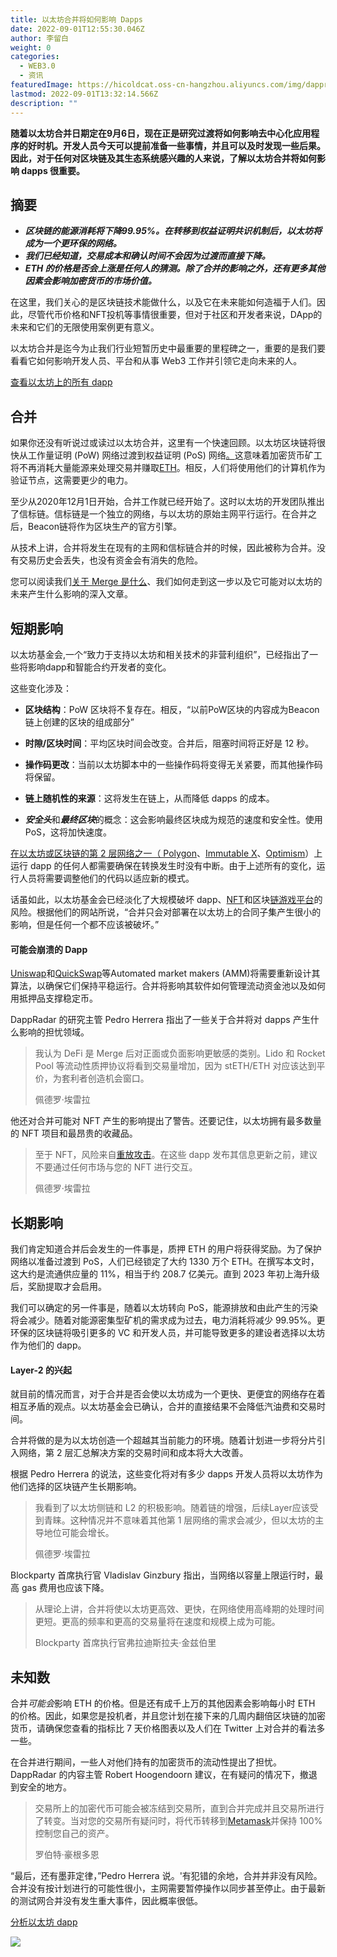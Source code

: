 ```yaml
---
title: 以太坊合并将如何影响 Dapps
date: 2022-09-01T12:55:30.046Z
author: 李留白
weight: 0
categories:
  - WEB3.0
  - 资讯
featuredImage: https://hicoldcat.oss-cn-hangzhou.aliyuncs.com/img/dappradar.com-how-the-ethereum-merge-will-affect-dapps-how-the-ethereum-merge-will-affect-dapps.png
lastmod: 2022-09-01T13:32:14.566Z
description: ""
---
```


**随着以太坊合并日期定在9月6日，现在正是研究过渡将如何影响去中心化应用程序的好时机。开发人员今天可以提前准备一些事情，并且可以及时发现一些后果。因此，对于任何对区块链及其生态系统感兴趣的人来说，了解以太坊合并将如何影响 dapps 很重要。** 

## 摘要

- ***区块链的能源消耗将下降99.95%。在转移到权益证明共识机制后，以太坊将成为一个更环保的网络。***
- ***我们已经知道，交易成本和确认时间不会因为过渡而直接下降。***
- ***ETH 的价格是否会上涨是任何人的猜测。除了合并的影响之外，还有更多其他因素会影响加密货币的市场价值。***

在这里，我们关心的是区块链技术能做什么，以及它在未来能如何造福于人们。因此，尽管代币价格和NFT投机等事情很重要，但对于社区和开发者来说，DApp的未来和它们的无限使用案例更有意义。

以太坊合并是迄今为止我们行业短暂历史中最重要的里程碑之一，重要的是我们要看看它如何影响开发人员、平台和从事 Web3 工作并引领它走向未来的人。

[查看以太坊上的所有 dapp](https://dappradar.com/rankings/protocol/ethereum)

## 合并

如果你还没有听说过或读过以太坊合并，这里有一个快速回顾。以太坊区块链将很快从工作量证明 (PoW) 网络过渡到权益证明 (PoS) 网络[。](https://dappradar.com/rankings/protocol/ethereum)这意味着加密货币矿工将不再消耗大量能源来处理交易并赚取[ETH](https://dappradar.com/hub/token/eth/ETH)。相反，人们将使用他们的计算机作为验证节点，这需要更少的电力。

至少从2020年12月1日开始，合并工作就已经开始了。这时以太坊的开发团队推出了信标链。信标链是一个独立的网络，与以太坊的原始主网平行运行。在合并之后，Beacon链将作为区块生产的官方引擎。

从技术上讲，合并将发生在现有的主网和信标链合并的时候，因此被称为合并。没有交易历史会丢失，也没有资金会有消失的危险。

您可以阅读我们[关于 Merge 是什么](https://dappradar.com/blog/what-is-the-ethereum-merge)、我们如何走到这一步以及它可能对以太坊的未来产生什么影响的深入文章。

## 短期影响

以太坊基金会,一个“致力于支持以太坊和相关技术的非营利组织”，已经指出了一些将影响dapp和智能合约开发者的变化。

这些变化涉及：

- **区块结构**：PoW 区块将不复存在。相反，“以前PoW区块的内容成为Beacon链上创建的区块的组成部分”

- **时隙/区块时间**：平均区块时间会改变。合并后，阻塞时间将正好是 12 秒。 

- **操作码更改**：当前以太坊脚本中的一些操作码将变得无关紧要，而其他操作码将保留。

- **链上随机性的来源**：这将发生在链上，从而降低 dapps 的成本。

- ***安全头***和***最终区块***的概念：这会影响最终区块成为规范的速度和安全性。使用 PoS，这将加快速度。

[在以太坊或区块链的第 2 层网络之一（ Polygon](https://dappradar.com/rankings/protocol/polygon)、[Immutable X](https://dappradar.com/rankings/protocol/immutablex)、[Optimism](https://dappradar.com/rankings/protocol/optimism)）上运行 dapp 的任何人都需要确保在转换发生时没有中断。由于上述所有的变化，运行人员将需要调整他们的代码以适应新的模式。

话虽如此，以太坊基金会已经淡化了大规模破坏 dapp、[NFT](https://dappradar.com/nft)和区块[链游戏平台](https://dappradar.com/topic/games)的风险。根据他们的网站所说，“合并只会对部署在以太坊上的合同子集产生很小的影响，但是任何一个都不应该被破坏。”

#### 可能会崩溃的 Dapp

[Uniswap](https://dappradar.com/multichain/exchanges/uniswap-v3)和[QuickSwap](https://dappradar.com/polygon/exchanges/quickswap)等Automated market makers (AMM)将需要重新设计其算法，以确保它们保持平稳运行。合并将影响其软件如何管理流动资金池以及如何用抵押品支撑稳定币。

DappRadar 的研究主管 Pedro Herrera 指出了一些关于合并将对 dapps 产生什么影响的担忧领域。

> 我认为 DeFi 是 Merge 后对正面或负面影响更敏感的类别。Lido 和 Rocket Pool 等流动性质押协议将看到交易量增加，因为 stETH/ETH 对应该达到平价，为套利者创造机会窗口。
>
> 佩德罗·埃雷拉

他还对合并可能对 NFT 产生的影响提出了警告。还要记住，以太坊拥有最多数量的 NFT 项目和最昂贵的收藏品。

> 至于 NFT，风险来自[重放攻击](https://www.cryptopolitan.com/what-is-replay-attack-on-ethereum-nfts/)。在这些 dapp 发布其信息更新之前，建议不要通过任何市场与您的 NFT 进行交互。
>
> 佩德罗·埃雷拉

## 长期影响

我们肯定知道合并后会发生的一件事是，质押 ETH 的用户将获得奖励。为了保护网络以准备过渡到 PoS，人们已经锁定了大约 1330 万个 ETH。在撰写本文时，这大约是流通供应量的 11%，相当于约 208.7 亿美元。直到 2023 年初上海升级后，奖励提取才会启用。 

我们可以确定的另一件事是，随着以太坊转向 PoS，能源排放和由此产生的污染将会减少。随着对能源密集型矿机的需求成为过去，电力消耗将减少 99.95%。更环保的区块链将吸引更多的 VC 和开发人员，并可能导致更多的建设者选择以太坊作为他们的 dapp。 

#### Layer-2 的兴起

就目前的情况而言，对于合并是否会使以太坊成为一个更快、更便宜的网络存在着相互矛盾的观点。以太坊基金会已确认，合并的直接结果不会降低汽油费和交易时间。

合并将做的是为以太坊创造一个超越其当前能力的环境。随着计划进一步将分片引入网络，第 2 层汇总解决方案的交易时间和成本将大大改善。

根据 Pedro Herrera 的说法，这些变化将对有多少 dapps 开发人员将以太坊作为他们选择的区块链产生长期影响。

> 我看到了以太坊侧链和 L2 的积极影响。随着链的增强，后续Layer应该受到青睐。这种情况并不意味着其他第 1 层网络的需求会减少，但以太坊的主导地位可能会增长。
>
> 佩德罗·埃雷拉

Blockparty 首席执行官 Vladislav Ginzbury 指出，当网络以容量上限运行时，最高 gas 费用也应该下降。

> 从理论上讲，合并将使以太坊更高效、更快，在网络使用高峰期的处理时间更短。更高的频率和更高的交易量将在速度和规模上成为可能。
>
> Blockparty 首席执行官弗拉迪斯拉夫·金兹伯里

## 未知数

合并*可能会*影响 ETH 的价格。但是还有成千上万的其他因素会影响每小时 ETH 的价格。因此，如果您是投机者，并且您计划在接下来的几周内翻倍区块链的加密货币，请确保您查看的指标比 7 天价格图表以及人们在 Twitter 上对合并的看法多一些。

在合并进行期间，一些人对他们持有的加密货币的流动性提出了担忧。DappRadar 的内容主管 Robert Hoogendoorn 建议，在有疑问的情况下，撤退到安全的地方。

> 交易所上的加密代币可能会被冻结到交易所，直到合并完成并且交易所进行了转变。当对您的交易所有疑问时，将代币转移到[Metamask](https://dappradar.com/blog/what-is-metamask)并保持 100% 控制您自己的资产。
>
> 罗伯特·豪根多恩

“最后，还有墨菲定律，”Pedro Herrera 说。'有犯错的余地，合并并非没有风险。合并没有按计划进行的可能性很小，主网需要暂停操作以同步甚至停止。由于最新的测试网合并没有发生重大事件，因此概率很低。

[分析以太坊 dapp](https://dappradar.com/rankings/protocol/ethereum)

![](https://hicoldcat.oss-cn-hangzhou.aliyuncs.com/img/my.png)
